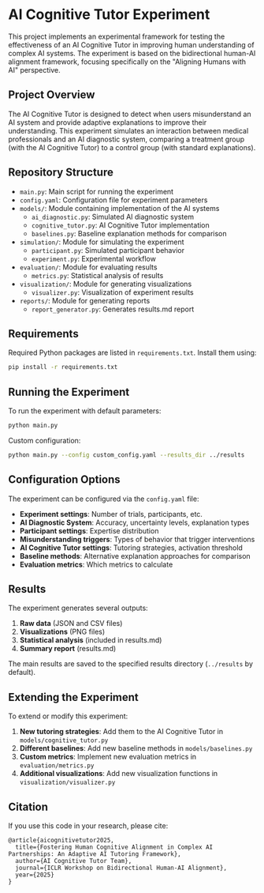 # AI Cognitive Tutor Experiment

This project implements an experimental framework for testing the effectiveness of an AI Cognitive Tutor in improving human understanding of complex AI systems. The experiment is based on the bidirectional human-AI alignment framework, focusing specifically on the "Aligning Humans with AI" perspective.

## Project Overview

The AI Cognitive Tutor is designed to detect when users misunderstand an AI system and provide adaptive explanations to improve their understanding. This experiment simulates an interaction between medical professionals and an AI diagnostic system, comparing a treatment group (with the AI Cognitive Tutor) to a control group (with standard explanations).

## Repository Structure

- `main.py`: Main script for running the experiment
- `config.yaml`: Configuration file for experiment parameters
- `models/`: Module containing implementation of the AI systems
  - `ai_diagnostic.py`: Simulated AI diagnostic system
  - `cognitive_tutor.py`: AI Cognitive Tutor implementation
  - `baselines.py`: Baseline explanation methods for comparison
- `simulation/`: Module for simulating the experiment
  - `participant.py`: Simulated participant behavior
  - `experiment.py`: Experimental workflow
- `evaluation/`: Module for evaluating results
  - `metrics.py`: Statistical analysis of results
- `visualization/`: Module for generating visualizations
  - `visualizer.py`: Visualization of experiment results
- `reports/`: Module for generating reports
  - `report_generator.py`: Generates results.md report

## Requirements

Required Python packages are listed in `requirements.txt`. Install them using:

```bash
pip install -r requirements.txt
```

## Running the Experiment

To run the experiment with default parameters:

```bash
python main.py
```

Custom configuration:

```bash
python main.py --config custom_config.yaml --results_dir ../results
```

## Configuration Options

The experiment can be configured via the `config.yaml` file:

- **Experiment settings**: Number of trials, participants, etc.
- **AI Diagnostic System**: Accuracy, uncertainty levels, explanation types
- **Participant settings**: Expertise distribution
- **Misunderstanding triggers**: Types of behavior that trigger interventions
- **AI Cognitive Tutor settings**: Tutoring strategies, activation threshold
- **Baseline methods**: Alternative explanation approaches for comparison
- **Evaluation metrics**: Which metrics to calculate

## Results

The experiment generates several outputs:

1. **Raw data** (JSON and CSV files)
2. **Visualizations** (PNG files)
3. **Statistical analysis** (included in results.md)
4. **Summary report** (results.md)

The main results are saved to the specified results directory (`../results` by default).

## Extending the Experiment

To extend or modify this experiment:

1. **New tutoring strategies**: Add them to the AI Cognitive Tutor in `models/cognitive_tutor.py`
2. **Different baselines**: Add new baseline methods in `models/baselines.py`
3. **Custom metrics**: Implement new evaluation metrics in `evaluation/metrics.py`
4. **Additional visualizations**: Add new visualization functions in `visualization/visualizer.py`

## Citation

If you use this code in your research, please cite:

```
@article{aicognitivetutor2025,
  title={Fostering Human Cognitive Alignment in Complex AI Partnerships: An Adaptive AI Tutoring Framework},
  author={AI Cognitive Tutor Team},
  journal={ICLR Workshop on Bidirectional Human-AI Alignment},
  year={2025}
}
```